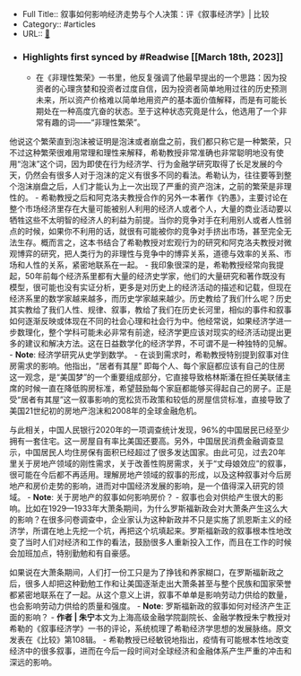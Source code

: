 - Full Title:: 叙事如何影响经济走势与个人决策：评《叙事经济学》| 比较
- Category:: #articles
- URL:: [🔗](https://mp.weixin.qq.com/s?src=11&timestamp=1679050997&ver=4412&signature=oSgL3KzmbGHNqs7N-k56O4o1c8HRgmPiXbYM17SN1i1mASK5pBnzUjwKm7akAjjy7wdyoETIb54GkupKENUKjhCvySqxlZ-aNo5EfRaxS0L42kzedaZ6LyUpUUgQtbnj&new=1)
- ### Highlights first synced by #Readwise [[March 18th, 2023]]
    - 在《非理性繁荣》一书里，他反复强调了他最早提出的一个思路：因为投资者的心理贪婪和投资者过度自信，因为投资者简单地用过往的历史预测未来，所以资产价格难以简单地用资产的基本面价值解释，而是有可能长期处在一种高度亢奋的状态。至于这种状态究竟是什么，他选用了一个非常有趣的词——“非理性繁荣”。

  


他说这个繁荣直到泡沫被证明是泡沫或者崩盘之前，我们都只称它是一种繁荣，只不过这种繁荣很难用常理和理性来解释，希勒教授非常准确也非常聪明地没有使用“泡沫”这个词，因为即使在行为经济学、行为金融学研究取得了长足发展的今天，仍然会有很多人对于泡沫的定义有很多不同的看法。希勒认为，往往要等到整个泡沫崩盘之后，人们才能认为上一次出现了严重的资产泡沫，之前的繁荣是非理性的。
    - 希勒教授之后和阿克洛夫教授合作的另外一本著作《钓愚》，主要讨论在整个市场经济里存在大量可能被别人利用的经济人或者个人，大量的商业活动要以牺牲这些不太明智的经济人的利益为前提。当你的竞争对手在利用别人或者人性弱点的时候，如果你不利用的话，就很有可能被你的竞争对手挤出市场，甚至完全无法生存。概而言之，这本书结合了希勒教授对宏观行为的研究和阿克洛夫教授对微观博弈的研究，把人类行为的非理性与竞争中的博弈关系，道德与效率的关系、市场和人性的关系，紧密地联系在一起。
    - 我印象很深的是，希勒教授经常向我提起，50年前每个经济系里都有大量的经济史学家，他们的大量研究和著作既没有模型，很可能也没有实证分析，更多是对历史上的经济活动的描述和记载，但现在经济系里的数学家越来越多，而历史学家越来越少。历史教给了我们什么呢？历史其实教给了我们人性、规律、叙事，教给了我们在历史长河里，相似的事件和叙事如何逐渐反映或体现在不同的社会心理和社会行为中。他经常说，如果经济学进一步数理化，整个学科可能未必非常有前途，经济学更应该对现实的经济活动提出更多的建议和解决方法。这在日益数学化的经济学界，不可谓不是一种独特的见解。
        - **Note**: 经济学研究从史学到数学。
    - 在谈到需求时，希勒教授特别提到叙事对住房需求的影响。他指出，“居者有其屋” 即每个人、每个家庭都应该有自己的住房这一观念，是“美国梦”的一个重要组成部分，它直接导致格林斯潘在担任美联储主席的时候一直在降低购房标准，希望鼓励每个家庭都能够买得起自己的房子。正是受“居者有其屋”这一叙事影响的宽松货币政策和较低的房屋信贷标准，直接导致了美国21世纪初的房地产泡沫和2008年的全球金融危机。

  


与此相关，中国人民银行2020年的一项调查统计发现，96%的中国居民已经至少拥有一套住宅。这一房屋自有率比美国还要高。另外，中国居民消费金融调查显示，中国居民人均住房保有面积已经超过了很多发达国家。由此可见，过去20年里关于房地产领域的刚性需求，关于改善性购房需求，关于“丈母娘效应”的叙事，很可能在今后都不再适用。理解房地产领域的叙事的形成，以及这种叙事对今后房地产和房价走势的影响，进而对中国经济发展的影响，是一个值得深入研究的领域。
        - **Note**: 关于房地产的叙事如何影响房价？
    - 叙事也会对供给产生很大的影响。比如在1929—1933年大萧条期间，为什么罗斯福新政会对大萧条产生这么大的影响？在很多问卷调查中，企业家认为这种新政并不只是实施了凯恩斯主义的经济学，所谓在地上先挖一个坑，再把这个坑填起来。罗斯福新政的叙事根本性地改变了当时人们对经济和工作的看法，鼓励很多人重新投入工作，而且在工作的时候会加班加点，特别勤勉和有自豪感。

  


如果说在大萧条期间，人们打一份工只是为了挣钱和养家糊口，在罗斯福新政之后，很多人却把这种勤勉工作和让美国逐渐走出大萧条甚至与整个民族和国家荣誉都紧密地联系在了一起。从这个意义上讲，叙事不单单是影响劳动力供给的数量，也会影响劳动力供给的质量和强度。
        - **Note**: 罗斯福新政的叙事如何对经济产生正面的影响？
    - **作者 | 朱宁**本文为上海高级金融学院副院长、金融学教授朱宁教授对希勒的《叙事经济学》一书的评论，系统梳理了希勒经济学思想的发展脉络。原文发表在《比较》第108辑。
    - 希勒教授已经敏锐地指出，疫情有可能根本性地改变经济中的很多叙事，进而在今后一段时间对全球经济和金融体系产生严重的冲击和深远的影响。
